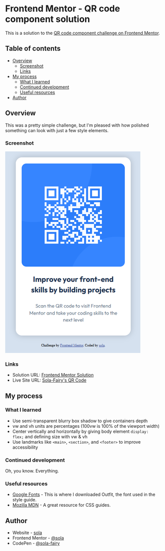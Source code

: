 # Frontend Mentor - QR code component solution

This is a solution to the [QR code component challenge on Frontend Mentor](https://www.frontendmentor.io/challenges/qr-code-component-iux_sIO_H). 

## Table of contents

- [Overview](#overview)
  - [Screenshot](#screenshot)
  - [Links](#links)
- [My process](#my-process)
  - [What I learned](#what-i-learned)
  - [Continued development](#continued-development)
  - [Useful resources](#useful-resources)
- [Author](#author)

## Overview

This was a pretty simple challenge, but I'm pleased with how polished something can look with just a few style elements.

### Screenshot

![QR code screenshot](https://raw.githubusercontent.com/sola-fairy/qr-code/refs/heads/main/images/Screenshot%202025-09-05%20200312.png "QR Code Screenshot")

### Links

- Solution URL: [Frontend Mentor Solution](https://www.frontendmentor.io/solutions/qr-code-using-css-flexbox-fGQX9xHg6O)
- Live Site URL: [Sola-Fairy's QR Code](https://sola-fairy.github.io/qr-code/)

## My process

### What I learned

* Use semi-transparent blurry box shadow to give containers depth
* vw and vh units are percentages (100vw is 100% of the viewport width)
* Center vertically and horizontally by giving body element ```display: flex;``` and defining size with vw & vh
* Use landmarks like ```<main>```, ```<section>```, and ```<footer>``` to improve accessibility

### Continued development

Oh, you know. Everything.

### Useful resources

- [Google Fonts](https://fonts.google.com) - This is where I downloaded Outfit, the font used in the style guide.
- [Mozilla MDN](https://developer.mozilla.org/en-US/docs/Web/CSS) - A great resource for CSS guides.

## Author

- Website - [sola](http://sola-fairy.garden)
- Frontend Mentor - [@sola](https://www.frontendmentor.io/profile/sola)
- CodePen - [@sola-fairy](codepen.io/sola-fairy)
